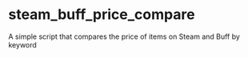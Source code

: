 # steam_buff_price_compare
A simple script that compares the price of items on Steam and Buff by keyword
